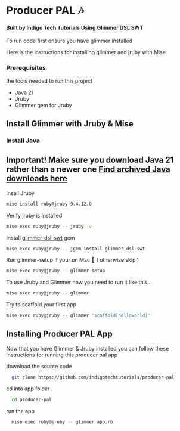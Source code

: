 # Producer PAL 🎶

#### Built by Indigo Tech Tutorials Using Glimmer DSL SWT

To run code first ensure you have glimmer installed

Here is the instructions for installing glimmer and jruby with Mise

### Prerequisites

the tools needed to run this project

- Java 21
- Jruby
- Glimmer gem for Jruby

## Install Glimmer with Jruby & Mise

### Install Java

## Important! Make sure you download Java 21 rather than a newer one [Find archived Java downloads here](https://www.oracle.com/java/technologies/javase/jdk21-archive-downloads.html)


Insall Jruby

```sh
mise install ruby@jruby-9.4.12.0
```

Verify jruby is installed

```sh
mise exec ruby@jruby -- jruby -v
```

Install [glimmer-dsl-swt](https://github.com/AndyObtiva/glimmer-dsl-swt) gem

```sh
mise exec ruby@jruby -- jgem install glimmer-dsl-swt
```

Run glimmer-setup if your on Mac 🍎 ( otherwise skip )
```sh
mise exec ruby@jruby -- glimmer-setup
```

To use Jruby and Glimmer now you need to run it like this...

```sh
mise exec ruby@jruby -- glimmer
```
Try to scaffold your first app

```sh
mise exec ruby@jruby -- glimmer 'scaffold[helloworld]'
```

## Installing Producer PAL App
Now that you have Glimmer & Jruby installed you can follow these instructions for running this producer pal app


download the source code

```sh
  git clone https://github.com/indigotechtutorials/producer-pal
```

cd into app folder

```sh
  cd producer-pal
```

run the app

```sh
  mise exec ruby@jruby -- glimmer app.rb
```